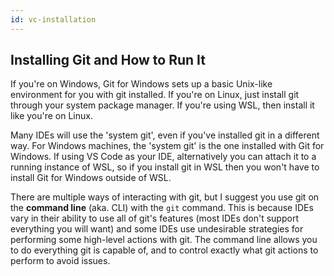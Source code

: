```yaml
---
id: vc-installation
---
```


## Installing Git and How to Run It

If you're on Windows, Git for Windows sets up a basic Unix-like environment for you with git installed. If you're on Linux, just install git through your system package manager. If you're using WSL, then install it like you're on Linux.

Many IDEs will use the 'system git', even if you've installed git in a different way. For Windows machines, the 'system git' is the one installed with Git for Windows. If using VS Code as your IDE, alternatively you can attach it to a running instance of WSL, so if you install git in WSL then you won't have to install Git for Windows outside of WSL.

There are multiple ways of interacting with git, but I suggest you use git on the **command line** (aka. CLI) with the `git` command. This is because IDEs vary in their ability to use all of git's features (most IDEs don't support everything you will want) and some IDEs use undesirable strategies for performing some high-level actions with git. The command line allows you to do everything git is capable of, and to control exactly what git actions to perform to avoid issues.
